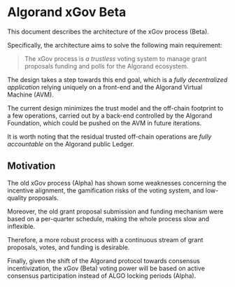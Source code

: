 # Algorand xGov Beta

This document describes the architecture of the xGov process (Beta).

Specifically, the architecture aims to solve the following main requirement:

> The xGov process is _a trustless_ voting system to manage grant proposals funding
> and polls for the Algorand ecosystem.

The design takes a step towards this end goal, which is a _fully decentralized application_
relying uniquely on a front-end and the Algorand Virtual Machine (AVM).

The current design minimizes the trust model and the off-chain footprint to a few
operations, carried out by a back-end controlled by the Algorand Foundation, which
could be pushed on the AVM in future iterations.

It is worth noting that the residual trusted off-chain operations are _fully accountable_
on the Algorand public Ledger.

## Motivation

The old xGov process (Alpha) has shown some weaknesses concerning the incentive
alignment, the gamification risks of the voting system, and low-quality proposals.

Moreover, the old grant proposal submission and funding mechanism were based on a
per-quarter schedule, making the whole process slow and inflexible.

Therefore, a more robust process with a continuous stream of grant proposals, votes,
and funding is desirable.

Finally, given the shift of the Algorand protocol towards consensus incentivization,
the xGov (Beta) voting power will be based on active consensus participation instead
of ALGO locking periods (Alpha).
